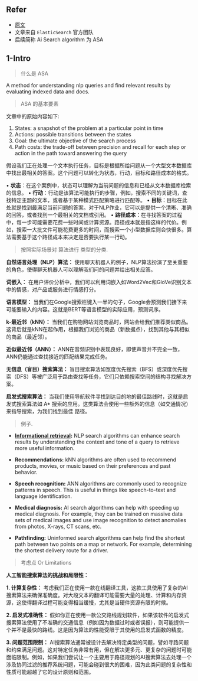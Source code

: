

## Refer

- [原文](https://www.elastic.co/blog/understanding-ai-search-algorithms?ultron=insights%2Bai_seo&blade=twitter&hulk=social&utm_content=12719417639&linkId=333764643)
- 文章来自 `ElasticSearch` 官方团队
- 后续简称 Ai Search algorithm 为 ASA



## 1-Intro



> 什么是 ASA


 A method for understanding nlp queries and find relevant results by evaluating indexed data and docs.


> ASA 的基本要素

文章中的原始内容如下:

1. States: a snapshot of the problem at a particular point in time
2. Actions: possible transitions between the states
3. Goal: the ultimate objective of the search process
4. Path costs: the trade-off between precision and recall for each step or action in the path toward answering the query


假设我们正在处理一个文本执行任务，目标是根据所给问题从一个大型文本数据库中找出最相关的答案。这个问题可以转化为状态，行动，目标和路径成本的格式。

• **状态**：在这个案例中，状态可以理解为当前问题的信息和已经从文本数据库检索的信息。
• **行动**：行动是该算法可能执行的步骤，例如，搜索不同的关键词，查找特定主题的文本，或者基于某种模式匹配策略进行匹配等。
• **目标**：目标在此处就是找到最满足当前问题的答案。对于NLP作业，它可以是提供一个清晰、准确的回答，或者找到一个最相关的文档或引用。
• **路径成本**：在寻找答案的过程中，每一步可能需要花费一些时间或计算资源。路径成本就是指这样的代价。例如，搜索一大批文件可能花费更多的时间，而搜索一个小型数据库则会快很多。算法需要基于这个路径成本来决定是否要执行某一行动。


> 按照实际场景对 算法进行 类型的分类.


**自然语言处理（NLP）算法：** 使用聊天机器人的例子，NLP算法扮演了至关重要的角色，使得聊天机器人可以理解我们问的问题并给出相关应答。

**词嵌入：** 在用户评价分析中，我们可以利用词嵌入如Word2Vec和GloVe识别文本中的情感，对产品或服务进行情感打分。

**语言模型：** 当我们在Google搜索栏键入一半的句子，Google会预测我们接下来可能要输入的内容。这就是BERT等语言模型的实际应用，预测词序。

**k-最近邻（kNN）：** 当我们在购物网站浏览商品时，网站会给我们推荐类似商品。这背后就是kNN在起作用，根据我们浏览的商品（新数据点），找到其他与其相似的商品（最近邻）。

**近似最近邻（ANN）：** ANN在音频识别中表现良好，即使声音并不完全一致，ANN仍能通过查找接近的匹配结果完成任务。

**无信息（盲目）搜索算法：** 盲目搜索算法如宽度优先搜索（BFS）或深度优先搜索（DFS）等被广泛用于路由查找等任务，它们只依赖搜索空间的结构寻找解决方案。

**启发式搜索算法：** 当我们使用导航软件寻找到达目的地的最佳路线时，这就是启发式搜索算法如 A* 搜索的应用。这类算法会使用一些额外的信息（如交通情况）来指导搜索，为我们找到最佳 路径。


> 例子.


- [**Informational retrieval**](https://www.elastic.co/what-is/information-retrieval)**:** NLP search algorithms can enhance search results by understanding the context and tone of a query to retrieve more useful information.
    
- **Recommendations:** kNN algorithms are often used to recommend products, movies, or music based on their preferences and past behavior.
    
- **Speech recognition:** ANN algorithms are commonly used to recognize patterns in speech. This is useful in things like speech-to-text and language identification.
    
- **Medical diagnosis:** AI search algorithms can help with speeding up medical diagnosis. For example, they can be trained on massive data sets of medical images and use image recognition to detect anomalies from photos, X-rays, CT scans, etc.
    
- **Pathfinding:** Uninformed search algorithms can help find the shortest path between two points on a map or network. For example, determining the shortest delivery route for a driver.


> 考虑点 Or Limitations


**人工智能搜索算法的挑战和局限性：**

**1. 计算复杂性：** 考虑我们正在使用一款在线翻译工具，这款工具使用了复杂的AI搜索算法来确保准确度。对大段文本的翻译可能需要大量的处理、计算和内存资源，这使得翻译过程可能变得相当缓慢，尤其是当硬件资源有限的时候。

**2. 启发式准确性：** 假如你正在使用一款公交路线规划软件，如果该软件的启发式搜索算法使用了不准确的交通信息（例如因为数据过时或者误报），则可能提供一个并不是最快的路线。这是因为算法的性能受限于其使用的启发式函数的精度。

**3. 问题范围限制：** AI搜索算法通常被设计去解决特定类型的问题，譬如寻路问题和约束满足问题。这对特定任务非常有用，但在解决更多元、更复杂的问题时可能面临限制。例如，如果我们尝试让一个主要用于路径规划的AI搜索算法去处理一个涉及协同过滤的推荐系统问题，可能会碰到很大的困难，因为此类问题的复杂性和性质可能超越了它的设计原则和范围。

